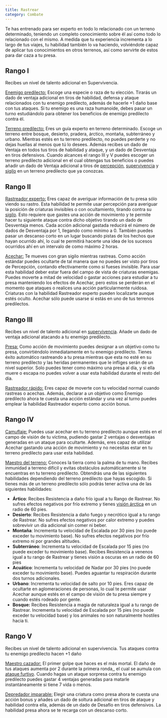 ```yaml
---
title: Rastrear
category: Combate
---
```


Te has entrenado para ser experto en todo lo relacionado con un terreno determinado, teniendo un completo conocimiento sobre él así como todo lo relacionado con el mismo. A medida que tu experiencia incrementa a lo largo de tus viajes, tu habilidad también lo va haciendo, volviéndote capaz de aplicar tus conocimientos en otros terrenos, así como servirte de estos para dar caza a tu presa.

## Rango I

Recibes un nivel de talento adicional en Supervivencia.

<u>Enemigo predilecto:</u> Escoge una especie o raza de tu elección. Tirarás un dado de ventaja adicional en tiros de habilidad, defensa y ataque relacionados con tu enemigo predilecto, además de hacerle +1 daño base con tus ataques. Si tu enemigo es una raza humanoide, debes pasar un turno estudiándolo para obtener los beneficios de enemigo predilecto contra él. 

<u>Terreno predilecto:</u> Eres un guía experto en terreno determinado. Escoge un terreno entre bosque, desierto, pradera, árctico, montaña, subterráneo y urbano. Mientras estés en tu terreno predilecto, no puedes perderte y no dejas huellas al menos que tú lo desees. Además recibes un dado de Ventaja en todos tus tiros de habilidad y ataque, y un dado de Desventaja en tiros defensivos. Cuando alcances el rango III y V puedes escoger un terreno predilecto adicional en el cual obtengas tus beneficios o puedes añadir un dado de Ventaja adicional a tiros de [percepción](https://raldamain.com/rules/Crear%20personajes/talentos.html#percepci%C3%B3n-sab), [supervivencia](https://raldamain.com/rules/Crear%20personajes/talentos.html#supervivencia-sab) y [sigilo](https://raldamain.com/rules/Crear%20personajes/talentos.html#sigilo-des) en un terreno predilecto que ya conozcas.

## Rango II

<u>Rastreador experto:</u> Eres capaz de averiguar información de tu presa sólo viendo su rastro. Esta habilidad te permite usar percepción para averiguar la posición de criaturas invisibles o con ocultamiento, tirando contra su [sigilo](https://raldamain.com/rules/Crear%20personajes/talentos.html#sigilo-des). Esto requiere que gastes una acción de movimiento y te permite hacer tu siguiente ataque contra dicho objetivo tirando un dado de Desventaja menos. Cada acción adicional gastada reducirá el número de dados de Desventaja por 1, llegando como mínimo a 0.  También puedes pasar un descanso corto en un lugar buscando pistas de los hechos que hayan ocurrido ahí, lo cual te permitirá hacerte una idea de los sucesos ocurridos ahí en un intervalo de como máximo 2 horas.

<u>Acechar:</u> Te mueves con gran sigilo mientras rastreas. Como acción estándar puedes ocultarte de tal manera que no puedes ser visto por tiros de Percepción, contando efectivamente como si fueses invisible. Para usar esta habilidad deber estar fuera del campo de vista de criaturas enemigas. Puedes moverte a mitad de velocidad o gastar acciones para estudiar a tu presa manteniendo los efectos de Acechar, pero estos se perderán en el momento que ataques o realices una acción particularmente ruidosa. Criaturas con la habilidad Rastreador experto pueden localizarte aunque estés oculto. Acechar sólo puede usarse si estás en uno de tus terrenos predilectos.

## Rango III

Recibes un nivel de talento adicional en [supervivencia](https://raldamain.com/rules/Crear%20personajes/talentos.html#supervivencia-sab). Añade un dado de ventaja adicional atacando a tu enemigo predilecto.

<u>Presa:</u> Como acción de movimiento puedes designar a un objetivo como tu presa, convirtiéndolo inmediatamente en tu enemigo predilecto. Tienes éxito automático rastreando a tu presa mientras que esta no esté en su terreno predilecto y las heridas permanentes que le infliges serán de un nivel superior. Solo puedes tener como máximo una presa al día, y si ella muere o escapa no puedes volver a usar esta habilidad durante el resto del día.

<u>Rastreador rápido:</u>  Eres capaz de moverte con tu velocidad normal cuando rastreas o acechas. Además, declarar a un objetivo como Enemigo predilecto ahora te cuesta una acción estándar y una vez al turno puedes emplear la habilidad Rastreador experto como acción bonus.

## Rango IV

<u>Camuflaje:</u> Puedes usar acechar en tu terreno predilecto aunque estés en el campo de visión de tu víctima, pudiendo gastar 2 ventajas o desventajas generadas en un ataque para ocultarte. Además, eres capaz de utilizar Acechar gastando una acción de movimiento y no necesitas estar en tu terreno predilecto para usar esta habilidad.

<u>Maestro del terreno:</u> Conoces la tierra como la palma de tu mano. Recibes inmunidad a terreno difícil y evitas obstáculos automáticamente si te encuentras en tu terreno predilecto. Obtendrás una de las siguientes habilidades dependiendo del terreno predilecto que hayas escogido. Si tienes más de un terreno predilecto sólo podrás tener activa una de las siguientes habilidades:

- **Ártico**: Recibes Resistencia a daño frío igual a tu Rango de Rastrear. No sufres efectos negativos por frío extremo y tienes [visión árctica](https://raldamain.com/rules/Rangos/Ascendencias/ascendencia%20boreal.html#rango-ii) en un radio de 60 pies.
- **Desierto**: Recibes Resistencia a daño fuego y necrótico igual a tu rango de Rastrear. No sufres efectos negativos por calor extremo y puedes sobrevivir un día adicional sin comer ni beber. 
- **Montaña**: Incrementa tu velocidad de Escalada por 30 pies (no puede exceder tu movimiento base). No sufres efectos negativos por frío extremo ni por grandes altitudes.
- **Subterráneo**: Incrementa tu velocidad de Escalada por 15 pies (no puede exceder tu movimiento base). Recibes Resistencia a venenos igual a tu rango de Rastrear y tienes visión a oscuras en un radio de 60 pies
- **Acuático**: Incrementa tu velocidad de Nadar por 30 pies (no puede exceder tu movimiento base). Puedes aguantar tu respiración durante dos turnos adicionales.
- **Urbano**: Incrementa tu velocidad de salto por 10 pies. Eres capaz de ocultarte en aglomeraciones de personas, lo cual te permite usar Acechar aunque estés en el campo de visión de tu presa siempre y cuando estés rodeado por gente.
- **Bosque:** Recibes Resistencia a magia de naturaleza igual a tu rango de Rastrear. Incrementa tu velocidad de Escalada por 15 pies (no puede exceder tu velocidad base) y los animales no son naturalmente hostiles hacia ti.

## Rango V 

Recibes un nivel de talento adicional en supervivencia. Tus ataques contra tu enemigo predilecto hacen +1 daño

<u>Maestro cazador:</u> El primer golpe que haces es el más mortal. El daño de tus ataques aumenta por 2 durante la primera ronda,, el cual se aumula con [ataque furtivo](https://raldamain.com/rules/Rangos/Armas/filos%20perforantes.html#rango-i). Cuando hagas un ataque sorpresa contra tu enemigo predilecto puedes gastar 4 ventajas generadas para matarle instantáneamente si tiene 7 vida o menos. 

<u>Depredador imparable:</u> Elegir una criatura como presa ahora te cuesta una acción bonus y añades un dado de soltura adicional en tiros de ataque y habilidad contra ella, además de un dado de Desafío en tiros defensivos. La habilidad presa ahora se te recarga con un descanso corto.